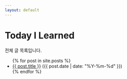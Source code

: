 ```yaml
---
layout: default
---
```


# Today I Learned

전체 글 목록입니다.

<ul>
  {% for post in site.posts %}
    <li>
      <a href="{{ site.baseurl }}{{ post.url }}">{{ post.title }}</a> ({{ post.date | date: "%Y-%m-%d" }})
    </li>
  {% endfor %}
</ul>

